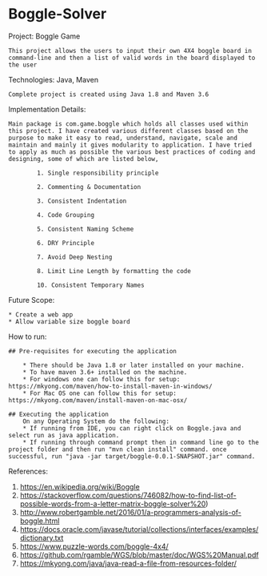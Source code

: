 # Boggle-Solver

Project: Boggle Game

	This project allows the users to input their own 4X4 boggle board in command-line and then a list of valid words in the board displayed to the user
         
Technologies: Java, Maven

	Complete project is created using Java 1.8 and Maven 3.6

Implementation Details:

	Main package is com.game.boggle which holds all classes used within this project. I have created various different classes based on the purpose to make it easy to read, understand, navigate, scale and maintain and mainly it gives modularity to application. I have tried to apply as much as possible the various best practices of coding and designing, some of which are listed below,
	
			1. Single responsibility principle
			
			2. Commenting & Documentation
			
			3. Consistent Indentation
			
			4. Code Grouping
			
			5. Consistent Naming Scheme
			
			6. DRY Principle
			
			7. Avoid Deep Nesting
			
			8. Limit Line Length by formatting the code
			
			10. Consistent Temporary Names

Future Scope:

	* Create a web app 
	* Allow variable size boggle board

How to run: 

	## Pre-requisites for executing the application
	
		* There should be Java 1.8 or later installed on your machine.
		* To have maven 3.6+ installed on the machine.
		* For windows one can follow this for setup: https://mkyong.com/maven/how-to-install-maven-in-windows/
		* For Mac OS one can follow this for setup: https://mkyong.com/maven/install-maven-on-mac-osx/

	## Executing the application
		On any Operating System do the following:
		* If running from IDE, you can right click on Boggle.java and select run as java application. 
		* If running through command prompt then in command line go to the project folder and then run "mvn clean install" command. once successful, run "java -jar target/boggle-0.0.1-SNAPSHOT.jar" command.

References:

1. https://en.wikipedia.org/wiki/Boggle
2. https://stackoverflow.com/questions/746082/how-to-find-list-of-possible-words-from-a-letter-matrix-boggle-solver%20)
3. http://www.robertgamble.net/2016/01/a-programmers-analysis-of-boggle.html
4. https://docs.oracle.com/javase/tutorial/collections/interfaces/examples/dictionary.txt
5. https://www.puzzle-words.com/boggle-4x4/
6. https://github.com/rgamble/WGS/blob/master/doc/WGS%20Manual.pdf
7. https://mkyong.com/java/java-read-a-file-from-resources-folder/

